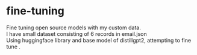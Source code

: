 # fine-tuning
Fine tuning open source models with my custom data.  
I have small dataset consisting of 6 records in email.json  
Using huggingface library and base model of distillgpt2, attempting to fine tune .
  
